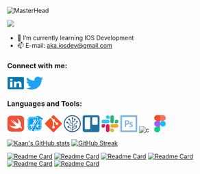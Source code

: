 ![MasterHead](https://user-images.githubusercontent.com/44496296/165967492-5f7b7c85-d723-4b2d-b7b6-4e407c400423.gif)

![](https://komarev.com/ghpvc/?username=your-github-username&color=orange)

- 🌱 I’m currently learning IOS Development
- 📫 E-mail: aka.iosdev@gmail.com

<h3 align="left">Connect with me:</h3>
<p align="left">
<a href="https://tr.linkedin.com/in/arslan-kaan-aydin" target="blank"><img align="center" src="https://raw.githubusercontent.com/devicons/devicon/1119b9f84c0290e0f0b38982099a2bd027a48bf1/icons/linkedin/linkedin-original.svg" alt="" height="30" width="40" /></a>
<a href="https://twitter.com/aydinkaan_" target="blank"><img align="center" src="https://raw.githubusercontent.com/devicons/devicon/1119b9f84c0290e0f0b38982099a2bd027a48bf1/icons/twitter/twitter-original.svg" alt="" height="30" width="40" /></a>
</p>

<h3 align="left">Languages and Tools:</h3>
<p align="left">
<img src="https://raw.githubusercontent.com/devicons/devicon/1119b9f84c0290e0f0b38982099a2bd027a48bf1/icons/swift/swift-original.svg" alt="c" width="40" height="40"/>
<img src="https://raw.githubusercontent.com/devicons/devicon/1119b9f84c0290e0f0b38982099a2bd027a48bf1/icons/xcode/xcode-plain.svg" alt="c" width="40" height="40"/> 
<img src="https://raw.githubusercontent.com/devicons/devicon/1119b9f84c0290e0f0b38982099a2bd027a48bf1/icons/git/git-original.svg" alt="c" width="40" height="40"/>
<img src="https://raw.githubusercontent.com/devicons/devicon/1119b9f84c0290e0f0b38982099a2bd027a48bf1/icons/sourcetree/sourcetree-original.svg" alt="c" width="40" height="40"/>
<img src="https://raw.githubusercontent.com/devicons/devicon/1119b9f84c0290e0f0b38982099a2bd027a48bf1/icons/trello/trello-plain.svg" alt="c" width="40" height="40"/>
<img src="https://raw.githubusercontent.com/devicons/devicon/1119b9f84c0290e0f0b38982099a2bd027a48bf1/icons/slack/slack-original.svg" alt="c" width="40" height="40"/>
<img src="https://raw.githubusercontent.com/devicons/devicon/1119b9f84c0290e0f0b38982099a2bd027a48bf1/icons/photoshop/photoshop-line.svg" alt="c" width="40" height="40"/>
<img src="https://cdn.worldvectorlogo.com/logos/adobe-xd.svg" alt="c" width="40" height="40"/>
<img src="https://raw.githubusercontent.com/devicons/devicon/1119b9f84c0290e0f0b38982099a2bd027a48bf1/icons/figma/figma-original.svg" alt="c" width="40" height="40"/>
</p>

[![Kaan's GitHub stats](https://github-readme-stats.vercel.app/api?username=akaanaydin&show_icons=true&theme=onedark)](https://github.com/akaanaydin/github-readme-stats)
[![GitHub Streak](http://github-readme-streak-stats.herokuapp.com?user=akaanaydin&theme=onedark&date_format=M%20j%5B%2C%20Y%5D&border=FFFFFF)](https://git.io/streak-stats)



[![Readme Card](https://github-readme-stats.vercel.app/api/pin/?username=akaanaydin&repo=HackerRank-Solutions-For-Swift&theme=onedark)](https://github.com/akaanaydin/github-readme-stats)
[![Readme Card](https://github-readme-stats.vercel.app/api/pin/?username=akaanaydin&repo=ToDo-MVVM-CoreData&theme=onedark)](https://github.com/akaanaydin/github-readme-stats)
[![Readme Card](https://github-readme-stats.vercel.app/api/pin/?username=akaanaydin&repo=LatestNews&theme=onedark)](https://github.com/akaanaydin/github-readme-stats)
[![Readme Card](https://github-readme-stats.vercel.app/api/pin/?username=akaanaydin&repo=RickAndMortySwiftWithoutSB&theme=onedark)](https://github.com/akaanaydin/github-readme-stats)
[![Readme Card](https://github-readme-stats.vercel.app/api/pin/?username=akaanaydin&repo=application_tracker&theme=onedark)](https://github.com/akaanaydin/github-readme-stats)
[![Readme Card](https://github-readme-stats.vercel.app/api/pin/?username=akaanaydin&repo=Case-Sample-1&theme=onedark)](https://github.com/akaanaydin/github-readme-stats)


 
